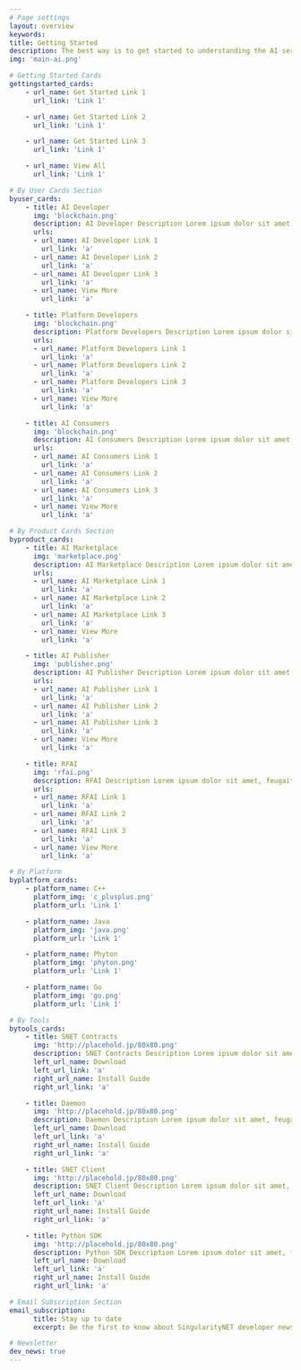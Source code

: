 ```yaml
---
# Page settings
layout: overview
keywords:
title: Getting Started
description: The best way is to get started to understanding the AI services on decentralized blockchain marketplace. Lets start by looking at the high level view on how SNET’s platform works for you.                                                
img: 'main-ai.png'

# Getting Started Cards    
gettingstarted_cards:
    - url_name: Get Started Link 1
      url_link: 'Link 1'

    - url_name: Get Started Link 2
      url_link: 'Link 1'

    - url_name: Get Started Link 3
      url_link: 'Link 1'

    - url_name: View All
      url_link: 'Link 1'

# By User Cards Section  
byuser_cards:
    - title: AI Developer
      img: 'blockchain.png'
      description: AI Developer Description Lorem ipsum dolor sit amet, feugait oportere ex nec. Id cum choro ancillae. Homero disputationi eum id.
      urls:
      - url_name: AI Developer Link 1
        url_link: 'a'
      - url_name: AI Developer Link 2
        url_link: 'a'
      - url_name: AI Developer Link 3
        url_link: 'a'
      - url_name: View More
        url_link: 'a'

    - title: Platform Developers
      img: 'blockchain.png'
      description: Platform Developers Description Lorem ipsum dolor sit amet, feugait oportere ex nec. Id cum choro ancillae. Homero disputationi eum id.
      urls:
      - url_name: Platform Developers Link 1
        url_link: 'a'
      - url_name: Platform Developers Link 2
        url_link: 'a'
      - url_name: Platform Developers Link 3
        url_link: 'a'
      - url_name: View More
        url_link: 'a'

    - title: AI Consumers
      img: 'blockchain.png'
      description: AI Consumers Description Lorem ipsum dolor sit amet, feugait oportere ex nec. Id cum choro ancillae. Homero disputationi eum id.
      urls:
      - url_name: AI Consumers Link 1
        url_link: 'a'
      - url_name: AI Consumers Link 2
        url_link: 'a'
      - url_name: AI Consumers Link 3
        url_link: 'a'
      - url_name: View More
        url_link: 'a'

# By Product Cards Section  
byproduct_cards:
    - title: AI Marketplace
      img: 'marketplace.png'
      description: AI Marketplace Description Lorem ipsum dolor sit amet, feugait oportere ex nec. Id cum choro ancillae. Homero disputationi eum id.
      urls:
      - url_name: AI Marketplace Link 1
        url_link: 'a'
      - url_name: AI Marketplace Link 2
        url_link: 'a'
      - url_name: AI Marketplace Link 3
        url_link: 'a'
      - url_name: View More
        url_link: 'a'

    - title: AI Publisher
      img: 'publisher.png'
      description: AI Publisher Description Lorem ipsum dolor sit amet, feugait oportere ex nec. Id cum choro ancillae. Homero disputationi eum id.
      urls:
      - url_name: AI Publisher Link 1
        url_link: 'a'
      - url_name: AI Publisher Link 2
        url_link: 'a'
      - url_name: AI Publisher Link 3
        url_link: 'a'
      - url_name: View More
        url_link: 'a'

    - title: RFAI
      img: 'rfai.png'
      description: RFAI Description Lorem ipsum dolor sit amet, feugait oportere ex nec. Id cum choro ancillae. Homero disputationi eum id.
      urls:
      - url_name: RFAI Link 1
        url_link: 'a'
      - url_name: RFAI Link 2
        url_link: 'a'
      - url_name: RFAI Link 3
        url_link: 'a'
      - url_name: View More
        url_link: 'a'

# By Platform    
byplatform_cards:
    - platform_name: C++
      platform_img: 'c_plusplus.png'
      platform_url: 'Link 1'

    - platform_name: Java
      platform_img: 'java.png'
      platform_url: 'Link 1'

    - platform_name: Phyton
      platform_img: 'phyton.png'
      platform_url: 'Link 1'

    - platform_name: Go
      platform_img: 'go.png'
      platform_url: 'Link 1'

# By Tools  
bytools_cards:
    - title: SNET Contracts
      img: 'http://placehold.jp/80x80.png'
      description: SNET Contracts Description Lorem ipsum dolor sit amet, feugait oportere ex nec. Id cum choro ancillae. Homero disputationi eum id.
      left_url_name: Download
      left_url_link: 'a'
      right_url_name: Install Guide
      right_url_link: 'a'

    - title: Daemon
      img: 'http://placehold.jp/80x80.png'
      description: Daemon Description Lorem ipsum dolor sit amet, feugait oportere ex nec. Id cum choro ancillae. Homero disputationi eum id.
      left_url_name: Download
      left_url_link: 'a'
      right_url_name: Install Guide
      right_url_link: 'a'

    - title: SNET Client
      img: 'http://placehold.jp/80x80.png'
      description: SNET Client Description Lorem ipsum dolor sit amet, feugait oportere ex nec. Id cum choro ancillae. Homero disputationi eum id.
      left_url_name: Download
      left_url_link: 'a'
      right_url_name: Install Guide
      right_url_link: 'a'

    - title: Python SDK
      img: 'http://placehold.jp/80x80.png'
      description: Python SDK Description Lorem ipsum dolor sit amet, feugait oportere ex nec. Id cum choro ancillae. Homero disputationi eum id.
      left_url_name: Download
      left_url_link: 'a'
      right_url_name: Install Guide
      right_url_link: 'a'

# Email Subscription Section
email_subscription:
      title: Stay up to date
      excerpt: Be the first to know about SingularityNET developer news and get the newest tutorials, articles, and updates.

# Newsletter
dev_news: true
---
```

